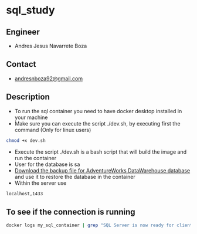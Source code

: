 # sql_study

## Engineer
- Andres Jesus Navarrete Boza

## Contact
- andresnboza92@gmail.com

## Description
- To run the sql container you need to have docker desktop installed in your machine
- Make sure you can execute the script ./dev.sh, by executing first the command (Only for linux users)
```bash
chmod +x dev.sh
```
- Execute the script ./dev.sh is a bash script that will build the image and run the container
- User for the database is sa
- [Download the backup file for AdventureWorks DataWarehouse database](https://learn.microsoft.com/en-us/sql/samples/adventureworks-install-configure?view=sql-server-ver16&tabs=ssms) and use it to restore the database in the container
- Within the server use
```bash
localhost,1433
```

## To see if the connection is running
```bash
docker logs my_sql_container | grep "SQL Server is now ready for client connections"
```